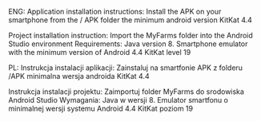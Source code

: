ENG:
Application installation instructions:
Install the APK on your smartphone from the / APK folder
the minimum android version KitKat 4.4

Project installation instruction:
Import the MyFarms folder into the Android Studio environment
Requirements:
Java version 8.
Smartphone emulator with the minimum version of Android 4.4 KitKat level 19


PL:
Instrukcja instalacji aplikacji:
Zainstaluj na smartfonie APK z folderu /APK
minimalna wersja androida KitKat 4.4

Instrukcja instalacji projektu:
Zaimportuj folder MyFarms do srodowiska Android Studio
Wymagania:
Java w wersji 8.
Emulator smartfonu o minimalnej wersji systemu Android 4.4 KitKat poziom 19
